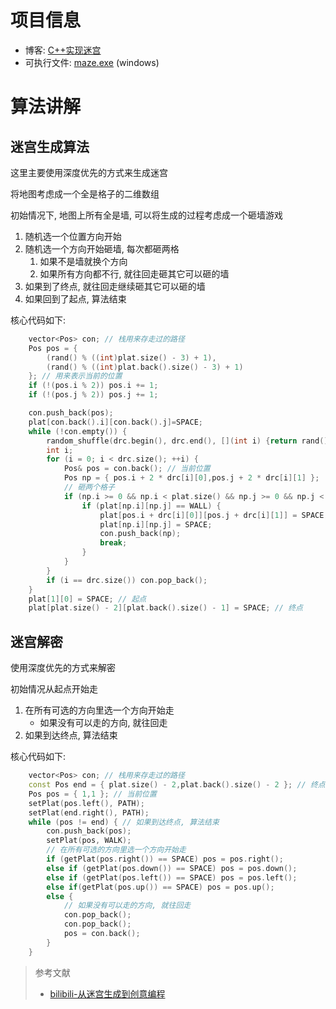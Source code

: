 # 项目信息

- 博客: [C++实现迷宫](http://mywhp.cn/blog/#/blog/37)
- 可执行文件: [maze.exe](http://mywhp.cn/file/maze/maze.exe) (windows)

# 算法讲解

## 迷宫生成算法

这里主要使用深度优先的方式来生成迷宫

将地图考虑成一个全是格子的二维数组

初始情况下, 地图上所有全是墙, 可以将生成的过程考虑成一个砸墙游戏

1. 随机选一个位置方向开始
2. 随机选一个方向开始砸墙, 每次都砸两格
   1. 如果不是墙就换个方向
   2. 如果所有方向都不行, 就往回走砸其它可以砸的墙
3. 如果到了终点, 就往回走继续砸其它可以砸的墙
4. 如果回到了起点, 算法结束

核心代码如下:

```cpp
    vector<Pos> con; // 栈用来存走过的路径
    Pos pos = {
        (rand() % ((int)plat.size() - 3) + 1),
        (rand() % ((int)plat.back().size() - 3) + 1)
    }; // 用来表示当前的位置
    if (!(pos.i % 2)) pos.i += 1;
    if (!(pos.j % 2)) pos.j += 1;

    con.push_back(pos);
    plat[con.back().i][con.back().j]=SPACE;
    while (!con.empty()) {
        random_shuffle(drc.begin(), drc.end(), [](int i) {return rand() % i; }); // 随机选取一个方向
        int i;
        for (i = 0; i < drc.size(); ++i) {
            Pos& pos = con.back(); // 当前位置
            Pos np = { pos.i + 2 * drc[i][0],pos.j + 2 * drc[i][1] };
            // 砸两个格子
            if (np.i >= 0 && np.i < plat.size() && np.j >= 0 && np.j < plat.back().size()) {
                if (plat[np.i][np.j] == WALL) {
                    plat[pos.i + drc[i][0]][pos.j + drc[i][1]] = SPACE;
                    plat[np.i][np.j] = SPACE;
                    con.push_back(np);
                    break;
                }
            }
        }
        if (i == drc.size()) con.pop_back();
    }
    plat[1][0] = SPACE; // 起点
    plat[plat.size() - 2][plat.back().size() - 1] = SPACE; // 终点
```

## 迷宫解密

使用深度优先的方式来解密

初始情况从起点开始走

1. 在所有可选的方向里选一个方向开始走
   - 如果没有可以走的方向, 就往回走
2. 如果到达终点, 算法结束

核心代码如下:

```cpp
    vector<Pos> con; // 栈用来存走过的路径
    const Pos end = { plat.size() - 2,plat.back().size() - 2 }; // 终点
    Pos pos = { 1,1 }; // 当前位置
    setPlat(pos.left(), PATH);
    setPlat(end.right(), PATH);
    while (pos != end) { // 如果到达终点, 算法结束
        con.push_back(pos);
        setPlat(pos, WALK);
        // 在所有可选的方向里选一个方向开始走
        if (getPlat(pos.right()) == SPACE) pos = pos.right();
        else if (getPlat(pos.down()) == SPACE) pos = pos.down();
        else if (getPlat(pos.left()) == SPACE) pos = pos.left();
        else if(getPlat(pos.up()) == SPACE) pos = pos.up();
        else {
            // 如果没有可以走的方向, 就往回走
            con.pop_back();
            con.pop_back();
            pos = con.back();
        }
    }
```

> 参考文献
> 
> - [bilibili-从迷宫生成到创意编程](https://www.bilibili.com/video/BV1tK4y1W777)
